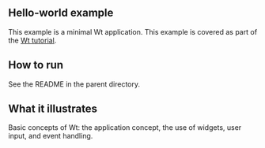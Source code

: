 Hello-world example
-------------------

This example is a minimal Wt application. This example is covered as
part of the [Wt tutorial](http://www.webtoolkit.eu/wt/doc/tutorial/wt.html).

How to run
----------

See the README in the parent directory.

What it illustrates
-------------------

Basic concepts of Wt: the application concept, the use of widgets,
user input, and event handling.